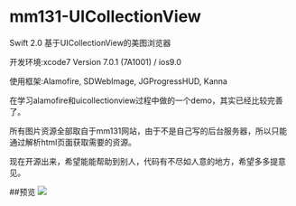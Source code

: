 # mm131-UICollectionView
Swift 2.0 基于UICollectionView的美图浏览器

开发环境:xcode7 Version 7.0.1 (7A1001) / ios9.0

使用框架:Alamofire, SDWebImage, JGProgressHUD, Kanna

在学习alamofire和uicollectionview过程中做的一个demo，其实已经比较完善了。

所有图片资源全部取自于mm131网站，由于不是自己写的后台服务器，所以只能通过解析html页面获取需要的资源。

现在开源出来，希望能能帮助到别人，代码有不尽如人意的地方，希望多多提意见。

##预览
![](https://github.com/luzefeng/mm131-UICollectionView/blob/master/preview.gif)
